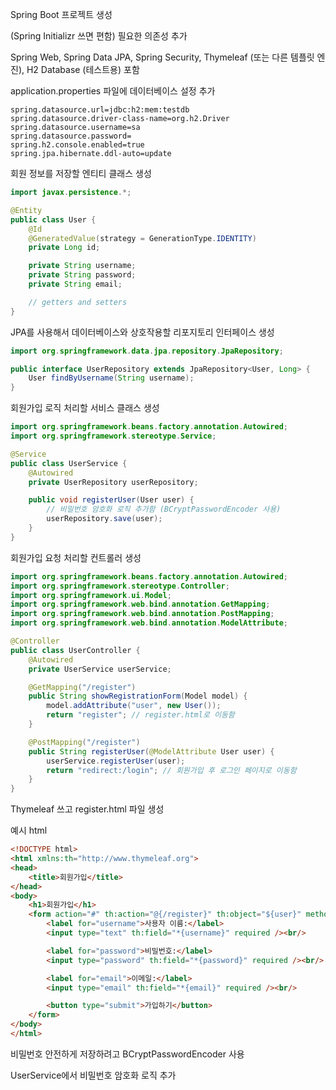 Spring Boot 프로젝트 생성

(Spring Initializr 쓰면 편함) 필요한 의존성 추가

Spring Web, Spring Data JPA, Spring Security, Thymeleaf (또는 다른 템플릿 엔진), H2 Database (테스트용) 포함

application.properties 파일에 데이터베이스 설정 추가

```
spring.datasource.url=jdbc:h2:mem:testdb
spring.datasource.driver-class-name=org.h2.Driver
spring.datasource.username=sa
spring.datasource.password=
spring.h2.console.enabled=true
spring.jpa.hibernate.ddl-auto=update
```

회원 정보를 저장할 엔티티 클래스 생성

```java
import javax.persistence.*;

@Entity
public class User {
    @Id
    @GeneratedValue(strategy = GenerationType.IDENTITY)
    private Long id;

    private String username;
    private String password;
    private String email;

    // getters and setters
}
```

JPA를 사용해서 데이터베이스와 상호작용할 리포지토리 인터페이스 생성

```java
import org.springframework.data.jpa.repository.JpaRepository;

public interface UserRepository extends JpaRepository<User, Long> {
    User findByUsername(String username);
}
```

회원가입 로직 처리할 서비스 클래스 생성

```java
import org.springframework.beans.factory.annotation.Autowired;
import org.springframework.stereotype.Service;

@Service
public class UserService {
    @Autowired
    private UserRepository userRepository;

    public void registerUser(User user) {
        // 비밀번호 암호화 로직 추가함 (BCryptPasswordEncoder 사용)
        userRepository.save(user);
    }
}
```

회원가입 요청 처리할 컨트롤러 생성

```java
import org.springframework.beans.factory.annotation.Autowired;
import org.springframework.stereotype.Controller;
import org.springframework.ui.Model;
import org.springframework.web.bind.annotation.GetMapping;
import org.springframework.web.bind.annotation.PostMapping;
import org.springframework.web.bind.annotation.ModelAttribute;

@Controller
public class UserController {
    @Autowired
    private UserService userService;

    @GetMapping("/register")
    public String showRegistrationForm(Model model) {
        model.addAttribute("user", new User());
        return "register"; // register.html로 이동함
    }

    @PostMapping("/register")
    public String registerUser(@ModelAttribute User user) {
        userService.registerUser(user);
        return "redirect:/login"; // 회원가입 후 로그인 페이지로 이동함
    }
}
```

Thymeleaf 쓰고 register.html 파일 생성

예시 html

```html
<!DOCTYPE html>
<html xmlns:th="http://www.thymeleaf.org">
<head>
    <title>회원가입</title>
</head>
<body>
    <h1>회원가입</h1>
    <form action="#" th:action="@{/register}" th:object="${user}" method="post">
        <label for="username">사용자 이름:</label>
        <input type="text" th:field="*{username}" required /><br/>

        <label for="password">비밀번호:</label>
        <input type="password" th:field="*{password}" required /><br/>

        <label for="email">이메일:</label>
        <input type="email" th:field="*{email}" required /><br/>

        <button type="submit">가입하기</button>
    </form>
</body>
</html>
```

비밀번호 안전하게 저장하려고 BCryptPasswordEncoder 사용

UserService에서 비밀번호 암호화 로직 추가
